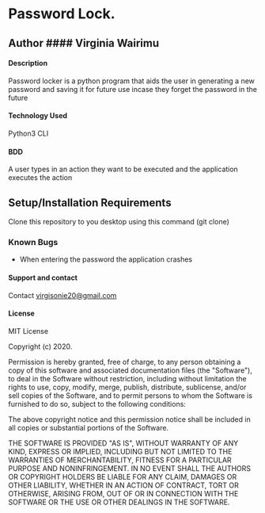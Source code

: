 # Password Lock.
## Author #### Virginia Wairimu
#### Description
Password locker is a python program that aids the user in generating a new password and saving it for future use incase they forget the password in the future

#### Technology Used
Python3
CLI

#### BDD
 A user types in an action they want to be executed and the application executes the action
## Setup/Installation Requirements
Clone this repository to you desktop using this command (git clone)
### Known Bugs
* When entering the password the application crashes
#### Support and contact
Contact virgisonie20@gmail.com

#### License
MIT License

Copyright (c) 2020.

Permission is hereby granted, free of charge, to any person obtaining a copy
of this software and associated documentation files (the "Software"), to deal
in the Software without restriction, including without limitation the rights
to use, copy, modify, merge, publish, distribute, sublicense, and/or sell
copies of the Software, and to permit persons to whom the Software is
furnished to do so, subject to the following conditions:

The above copyright notice and this permission notice shall be included in all
copies or substantial portions of the Software.

THE SOFTWARE IS PROVIDED "AS IS", WITHOUT WARRANTY OF ANY KIND, EXPRESS OR
IMPLIED, INCLUDING BUT NOT LIMITED TO THE WARRANTIES OF MERCHANTABILITY,
FITNESS FOR A PARTICULAR PURPOSE AND NONINFRINGEMENT. IN NO EVENT SHALL THE
AUTHORS OR COPYRIGHT HOLDERS BE LIABLE FOR ANY CLAIM, DAMAGES OR OTHER
LIABILITY, WHETHER IN AN ACTION OF CONTRACT, TORT OR OTHERWISE, ARISING FROM,
OUT OF OR IN CONNECTION WITH THE SOFTWARE OR THE USE OR OTHER DEALINGS IN THE
SOFTWARE.